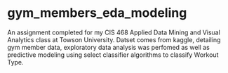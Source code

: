 # gym_members_eda_modeling
An assignment completed for my CIS 468 Applied Data Mining and Visual Analytics class at Towson University. Datset comes from kaggle, detailing gym member data, exploratory data analysis was perfomed as well as predictive modeling using select classifier algorithms to classify Workout Type.
